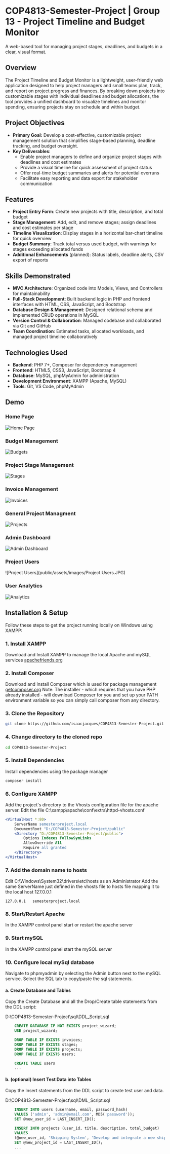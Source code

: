# COP4813-Semester-Project | Group 13 - Project Timeline and Budget Monitor
A web-based tool for managing project stages, deadlines, and budgets in a clear, visual format.

## Overview

The Project Timeline and Budget Monitor is a lightweight, user-friendly web application designed to help project managers and small teams plan, track, and report on project progress and finances. By breaking down projects into customizable stages with individual deadlines and budget allocations, the tool provides a unified dashboard to visualize timelines and monitor spending, ensuring projects stay on schedule and within budget.

## Project Objectives

- **Primary Goal:** Develop a cost-effective, customizable project management solution that simplifies stage-based planning, deadline tracking, and budget oversight.
- **Key Deliverables**:
  - Enable project managers to define and organize project stages with deadlines and cost estimates
  - Provide a visual timeline for quick assessment of project status
  - Offer real-time budget summaries and alerts for potential overruns
  - Facilitate easy reporting and data export for stakeholder communication

## Features

- **Project Entry Form**: Create new projects with title, description, and total budget
- **Stage Management**: Add, edit, and remove stages; assign deadlines and cost estimates per stage
- **Timeline Visualization**: Display stages in a horizontal bar-chart timeline for quick overview
- **Budget Summary**: Track total versus used budget, with warnings for stages exceeding allocated funds
- **Additional Enhancements** (planned): Status labels, deadline alerts, CSV export of reports

## Skills Demonstrated

- **MVC Architecture**: Organized code into Models, Views, and Controllers for maintainability
- **Full-Stack Development**: Built backend logic in PHP and frontend interfaces with HTML, CSS, JavaScript, and Bootstrap
- **Database Design & Management**: Designed relational schema and implemented CRUD operations in MySQL
- **Version Control & Collaboration**: Managed codebase and collaborated via Git and GitHub
- **Team Coordination**: Estimated tasks, allocated workloads, and managed project timeline collaboratively

## Technologies Used

- **Backend**: PHP 7+, Composer for dependency management
- **Frontend**: HTML5, CSS3, JavaScript, Bootstrap 4
- **Database**: MySQL, phpMyAdmin for administration
- **Development Environment**: XAMPP (Apache, MySQL)
- **Tools**: Git, VS Code, phpMyAdmin

## Demo

### Home Page

![Home Page](public/assets/images/Home.JPG)

### Budget Management

![Budgets](public/assets/images/Budgets.JPG)

### Project Stage Management

![Stages](public/assets/images/Stages.JPG)

### Invoice Management

![Invoices](public/assets/images/Invoices.JPG)

### General Project Managment

![Projects](public/assets/images/Projects.JPG)

### Admin Dashboard

![Admin Dashboard](public/assets/images/Admin_Dashboard.JPG)

### Project Users

![Project Users](public/assets/images/Project Users.JPG)

### User Analytics 

![Analytics](public/assets/images/Analytics.JPG)

## Installation & Setup

Follow these steps to get the project running locally on Windows using XAMPP:

### 1. Install XAMPP
Download and Install XAMPP to manage the local Apache and mySQL services [apachefriends.org](https://www.apachefriends.org/)

### 2. Install Composer
Download and Install Composer which is used for package management [getcomposer.org](https://getcomposer.org/)
Note: The installer - which requires that you have PHP already installed - will download Composer for you and set up your PATH environment variable so you can simply call composer from any directory.

### 3. Clone the Repository
```bash
git clone https://github.com/isaacjacques/COP4813-Semester-Project.git
```

### 4. Change directory to the cloned repo
```bash
cd COP4813-Semester-Project
```

### 5. Install Dependencies
Install dependencies using the package manager
```bash
composer install
```

### 6. Configure XAMPP
Add the project's directory to the Vhosts configuration file for the apache server.
Edit the file C:\xampp\apache\conf\extra\httpd-vhosts.conf

```apache
<VirtualHost *:80>
    ServerName semesterproject.local
    DocumentRoot "D:/COP4813-Semester-Project/public"
    <Directory "D:/COP4813-Semester-Project/public">
        Options Indexes FollowSymLinks
        AllowOverride All
        Require all granted
    </Directory>
</VirtualHost>
```

### 7. Add the domain name to hosts
Edit C:\Windows\System32\drivers\etc\hosts as an Administrator
Add the same ServerName just defined in the vhosts file to hosts file mapping it to the local host 127.0.0.1
```none 
127.0.0.1   semesterproject.local
```

### 8. Start/Restart Apache
In the XAMPP control panel start or restart the apache server


### 9. Start mySQL
In the XAMPP control panel start the mySQL server

### 10. Configure local mySql database
Navigate to phpmyadmin by selecting the Admin button next to the mySQL service.
Select the SQL tab to copy/paste the sql statements.

#### a. Create Database and Tables
Copy the Create Database and all the Drop/Create table statements from the DDL script:

D:\COP4813-Semester-Project\sql\DDL_Script.sql
```sql
    CREATE DATABASE IF NOT EXISTS project_wizard;
    USE project_wizard;

    DROP TABLE IF EXISTS invoices;
    DROP TABLE IF EXISTS stages;
    DROP TABLE IF EXISTS projects;
    DROP TABLE IF EXISTS users;

    CREATE TABLE users
    ...
```

#### b. (optional) Insert Test Data into Tables
Copy the Insert statements from the DDL script to create test user and data.

D:\COP4813-Semester-Project\sql\DML_Script.sql
```sql
    INSERT INTO users (username, email, password_hash)
    VALUES ('admin', 'admin@email.com', MD5('password'));
    SET @new_user_id = LAST_INSERT_ID();

    INSERT INTO projects (user_id, title, description, total_budget)
    VALUES
    (@new_user_id, 'Shipping System', 'Develop and integrate a new shipping and manifesting system', 250000.00);
    SET @new_project_id = LAST_INSERT_ID();
    ...
```
